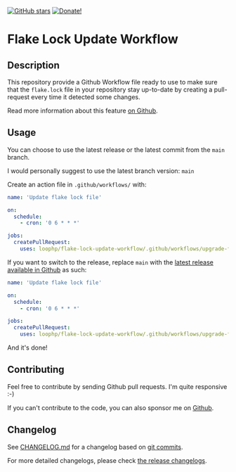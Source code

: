 [![GitHub stars][github stars]][1]
 [![Donate!][donate github]][5]

# Flake Lock Update Workflow

## Description

This repository provide a Github Workflow file ready to use to make sure that the `flake.lock`
file in your repository stay up-to-date by creating a pull-request every time it detected
some changes.

Read more information about this feature [on Github][50].

## Usage

You can choose to use the latest release or the latest commit from the `main` branch.

I would personally suggest to use the latest branch version: `main`

Create an action file in `.github/workflows/` with:

```yaml
name: 'Update flake lock file'

on:
  schedule:
    - cron: '0 6 * * *'

jobs:
  createPullRequest:
    uses: loophp/flake-lock-update-workflow/.github/workflows/upgrade-flakes.yaml@main
```

If you want to switch to the release, replace `main` with the
[latest release available in Github][51] as such:

```yaml
name: 'Update flake lock file'

on:
  schedule:
    - cron: '0 6 * * *'

jobs:
  createPullRequest:
    uses: loophp/flake-lock-update-workflow/.github/workflows/upgrade-flakes.yaml@1.0.2
```

And it's done!

## Contributing

Feel free to contribute by sending Github pull requests. I'm quite responsive :-)

If you can't contribute to the code, you can also sponsor me on [Github][5].

## Changelog

See [CHANGELOG.md][43] for a changelog based on [git commits][44].

For more detailed changelogs, please check [the release changelogs][45].

[1]: https://packagist.org/packages/loophp/flake-lock-update-workflow
[latest stable version]: https://img.shields.io/packagist/v/loophp/flake-lock-update-workflow.svg?style=flat-square
[github stars]: https://img.shields.io/github/stars/loophp/flake-lock-update-workflow.svg?style=flat-square
[total downloads]: https://img.shields.io/packagist/dt/loophp/flake-lock-update-workflow.svg?style=flat-square
[github workflow status]: https://img.shields.io/github/workflow/status/loophp/flake-lock-update-workflow/Unit%20tests?style=flat-square
[code quality]: https://img.shields.io/scrutinizer/quality/g/loophp/flake-lock-update-workflow/master.svg?style=flat-square
[3]: https://scrutinizer-ci.com/g/loophp/flake-lock-update-workflow/?branch=master
[type coverage]: https://img.shields.io/badge/dynamic/json?style=flat-square&color=color&label=Type%20coverage&query=message&url=https%3A%2F%2Fshepherd.dev%2Fgithub%2Floophp%2Fcollection%2Fcoverage
[4]: https://shepherd.dev/github/loophp/flake-lock-update-workflow
[code coverage]: https://img.shields.io/scrutinizer/coverage/g/loophp/flake-lock-update-workflow/master.svg?style=flat-square
[license]: https://img.shields.io/packagist/l/loophp/flake-lock-update-workflow.svg?style=flat-square
[donate github]: https://img.shields.io/badge/Sponsor-Github-brightgreen.svg?style=flat-square
[donate paypal]: https://img.shields.io/badge/Sponsor-Paypal-brightgreen.svg?style=flat-square
[34]: https://github.com/loophp/flake-lock-update-workflow/issues
[2]: https://github.com/loophp/flake-lock-update-workflow/actions
[5]: https://github.com/sponsors/drupol
[43]: https://github.com/loophp/flake-lock-update-workflow/blob/master/CHANGELOG.md
[44]: https://github.com/loophp/flake-lock-update-workflow/commits/master
[45]: https://github.com/loophp/flake-lock-update-workflow/releases
[46]: https://nixos.org/guides/nix-pills/developing-with-nix-shell.html
[47]: https://github.com/jtojnar
[48]: https://github.com/fossar/nix-phps
[50]: https://docs.github.com/en/actions/learn-github-actions/reusing-workflows
[51]: https://github.com/loophp/flake-lock-update-workflow/releases
